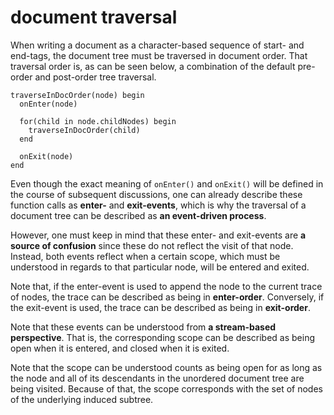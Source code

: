 
<!-- ======================================================================= -->
# document traversal

When writing a document as a character-based sequence of start- and end-tags,
the document tree must be traversed in document order. That traversal order is,
as can be seen below, a combination of the default pre-order and post-order
tree traversal.

```
traverseInDocOrder(node) begin
  onEnter(node)

  for(child in node.childNodes) begin
    traverseInDocOrder(child)
  end

  onExit(node)
end
```

Even though the exact meaning of `onEnter()` and `onExit()` will be defined in
the course of subsequent discussions, one can already describe these function
calls as **enter-** and **exit-events**, which is why the traversal of a
document tree can be described as **an event-driven process**.

However, one must keep in mind that these enter- and exit-events are
**a source of confusion** since these do not reflect the visit of that node.
Instead, both events reflect when a certain scope, which must be understood
in regards to that particular node, will be entered and exited.

Note that, if the enter-event is used to append the node to the current trace
of nodes, the trace can be described as being in **enter-order**. Conversely,
if the exit-event is used, the trace can be described as being in **exit-order**.

Note that these events can be understood from **a stream-based perspective**.
That is, the corresponding scope can be described as being open when it is
entered, and closed when it is exited.

Note that the scope can be understood counts as being open for as long as the
node and all of its descendants in the unordered document tree are being
visited. Because of that, the scope corresponds with the set of nodes of the
underlying induced subtree.
